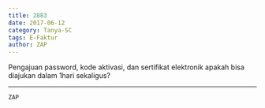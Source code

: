 ```yaml
---
title: 2883
date: 2017-06-12
category: Tanya-SC
tags: E-Faktur
author: ZAP
---
```


Pengajuan password, kode aktivasi, dan sertifikat elektronik apakah bisa diajukan dalam 1hari sekaligus?

---



`ZAP`
